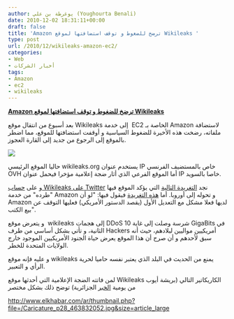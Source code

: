 ```yaml
---
author: يوغرطة بن علي (Youghourta Benali)
date: 2010-12-02 18:31:11+00:00
draft: false
title: 'Amazon ترضخ للضغوط و توقف استضافتها لموقع Wikileaks '
type: post
url: /2010/12/wikileaks-amazon-ec2/
categories:
- Web
- أخبار الشركات
tags:
- Amazon
- ec2
- wikileaks
---
```


**[Amazon ترضخ للضغوط و توقف استضافتها لموقع Wikileaks]( http://www.it-scoop.com/2010/12/wikileaks-amazon-ec2/)**




بعد أسبوع من انتقال موقع Wikileaks إلى خدمة  EC2 الخاصة بـ Amazon لاستضافة ملفاته، رضخت هذه الأخيرة للضغوط السياسية و أوقفت استضافتها للموقع، مما اضطر بالموقع إلى الرجوع من جديد إلى القارة العجوز.




[![](http://www.it-scoop.com/wp-content/uploads/2010/12/Wikileaks.jpg)
](http://www.it-scoop.com/2010/12/wikileaks-amazon-ec2/)


حاليا الموقع الرئيسي wikileaks.org يستخدم عنوان IP خاص بالمستضيف الفرنسي OVH أما الموقع الفرعي الذي أثار ضجة إعلامية مؤخرا فيحمل عنوان IP خاصا بالسويد.

و على [حساب Wikileaks على Twitter](http://twitter.com/wikileaks) نجد [التغريدة التالية](http://twitter.com/wikileaks/status/10058229002272768) التي يؤكد الموقع فيها "طرده" من خدمة Amazon و تحوله إلى أوروبا. أما [هذه التغريدة](http://twitter.com/wikileaks/status/10073870316863488) فيقول فيها: "لو أن Amazon لديها فعلا مشكل مع التعديل الأول (يقصد الدستور الأمريكي) فعليها التوقف عن بيع الكتب".

و يتعرض موقع  wikileaks إلى هجمات DDoS شرسة وصلت إلى غاية 10 GigaBits في الثانية، و تأتي بشكل أساسي من طرف Hackers أمريكيين مواليين لبلادهم، حيث أنه سبق لأحدهم و أن صرح أن هذا الموقع يعرض حياة الجنود الأمريكيين الموجود خارج الولايات المتحدة للخطر.

و عليه فإنه موقع wikileaks يمنع من الحديث في البلد الذي يعتبر نفسه حاميا لحرية الرأي و التعبير.

لمن فاتته الضجة الإعلامية التي أحدثها موقع Wikileaks الكاريكاتير التالي (بريشة أيوب من يومية [الخبر](http://www.elkhabar.com/ar) الجزائرية) توضح ذلك بشكل مختصر

http://www.elkhabar.com/ar/thumbnail.php?file=/Caricature_p28_463832052.jpg&size=article_large
